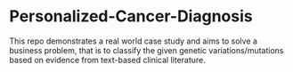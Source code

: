 # Personalized-Cancer-Diagnosis
This repo demonstrates a real world case study and aims to solve a business problem, that is to classify the given genetic variations/mutations based on evidence from text-based clinical literature.

